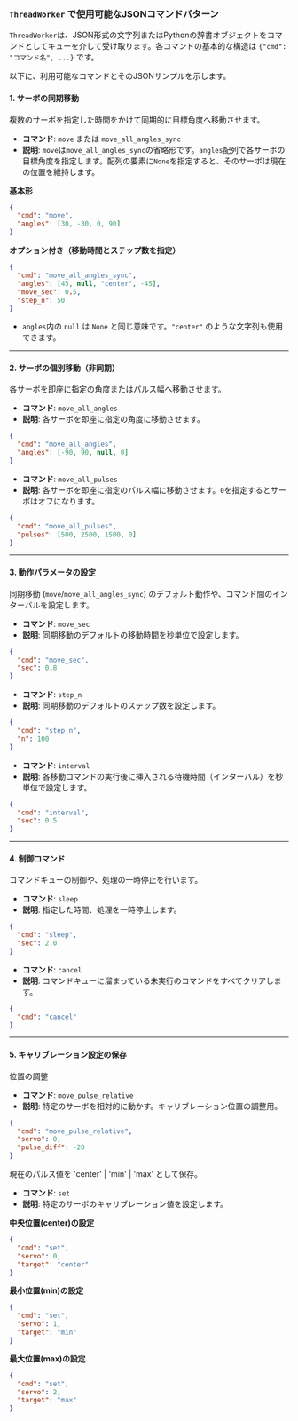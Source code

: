 ### `ThreadWorker` で使用可能なJSONコマンドパターン

`ThreadWorker`は、JSON形式の文字列またはPythonの辞書オブジェクトをコマンドとしてキューを介して受け取ります。各コマンドの基本的な構造は `{"cmd": "コマンド名", ...}` です。

以下に、利用可能なコマンドとそのJSONサンプルを示します。

#### 1. サーボの同期移動

複数のサーボを指定した時間をかけて同期的に目標角度へ移動させます。

- **コマンド**: `move` または `move_all_angles_sync`
- **説明**: `move`は`move_all_angles_sync`の省略形です。`angles`配列で各サーボの目標角度を指定します。配列の要素に`None`を指定すると、そのサーボは現在の位置を維持します。

**基本形**
```json
{
  "cmd": "move",
  "angles": [30, -30, 0, 90]
}
```

**オプション付き（移動時間とステップ数を指定）**
```json
{
  "cmd": "move_all_angles_sync",
  "angles": [45, null, "center", -45],
  "move_sec": 0.5,
  "step_n": 50
}
```
* `angles`内の `null` は `None` と同じ意味です。`"center"` のような文字列も使用できます。

---

#### 2. サーボの個別移動（非同期）

各サーボを即座に指定の角度またはパルス幅へ移動させます。

- **コマンド**: `move_all_angles`
- **説明**: 各サーボを即座に指定の角度に移動させます。

```json
{
  "cmd": "move_all_angles",
  "angles": [-90, 90, null, 0]
}
```

- **コマンド**: `move_all_pulses`
- **説明**: 各サーボを即座に指定のパルス幅に移動させます。`0`を指定するとサーボはオフになります。

```json
{
  "cmd": "move_all_pulses",
  "pulses": [500, 2500, 1500, 0]
}
```

---

#### 3. 動作パラメータの設定

同期移動 (`move`/`move_all_angles_sync`) のデフォルト動作や、コマンド間のインターバルを設定します。

- **コマンド**: `move_sec`
- **説明**: 同期移動のデフォルトの移動時間を秒単位で設定します。

```json
{
  "cmd": "move_sec",
  "sec": 0.8
}
```

- **コマンド**: `step_n`
- **説明**: 同期移動のデフォルトのステップ数を設定します。

```json
{
  "cmd": "step_n",
  "n": 100
}
```

- **コマンド**: `interval`
- **説明**: 各移動コマンドの実行後に挿入される待機時間（インターバル）を秒単位で設定します。

```json
{
  "cmd": "interval",
  "sec": 0.5
}
```

---

#### 4. 制御コマンド

コマンドキューの制御や、処理の一時停止を行います。

- **コマンド**: `sleep`
- **説明**: 指定した時間、処理を一時停止します。

```json
{
  "cmd": "sleep",
  "sec": 2.0
}
```

- **コマンド**: `cancel`
- **説明**: コマンドキューに溜まっている未実行のコマンドをすべてクリアします。

```json
{
  "cmd": "cancel"
}
```

---

#### 5. キャリブレーション設定の保存

位置の調整

- **コマンド**: `move_pulse_relative`
- **説明**: 特定のサーボを相対的に動かす。キャリブレーション位置の調整用。

```json
{
  "cmd": "move_pulse_relative",
  "servo": 0,
  "pulse_diff": -20
}
```

現在のパルス値を 'center' | 'min' | 'max' として保存。

- **コマンド**: `set`
- **説明**: 特定のサーボのキャリブレーション値を設定します。

**中央位置(center)の設定**
```json
{
  "cmd": "set",
  "servo": 0,
  "target": "center"
}
```

**最小位置(min)の設定**
```json
{
  "cmd": "set",
  "servo": 1,
  "target": "min"
}
```

**最大位置(max)の設定**
```json
{
  "cmd": "set",
  "servo": 2,
  "target": "max"
}
```

